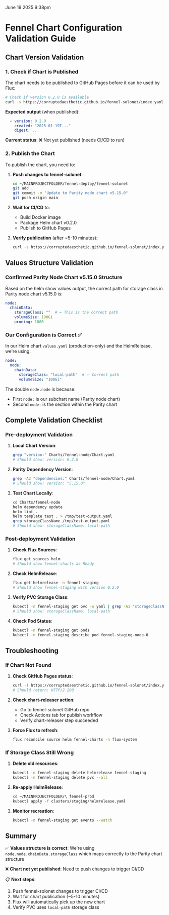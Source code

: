 June 19 2025 9:38pm
# Fennel Chart Configuration Validation Guide

## Chart Version Validation

### 1. Check if Chart is Published

The chart needs to be published to GitHub Pages before it can be used by Flux:

```bash
# Check if version 0.2.0 is available
curl -s https://corruptedaesthetic.github.io/fennel-solonet/index.yaml | grep -A2 "version: 0.2.0"
```

**Expected output** (when published):
```yaml
  - version: 0.2.0
    created: "2025-01-19T..."
    digest: ...
```

**Current status**: ❌ Not yet published (needs CI/CD to run)

### 2. Publish the Chart

To publish the chart, you need to:

1. **Push changes to fennel-solonet**:
   ```bash
   cd ~/MAINPROJECTFOLDER/fennel-deploy/fennel-solonet
   git add .
   git commit -m "Update to Parity node chart v5.15.0"
   git push origin main
   ```

2. **Wait for CI/CD** to:
   - Build Docker image
   - Package Helm chart v0.2.0
   - Publish to GitHub Pages

3. **Verify publication** (after ~5-10 minutes):
   ```bash
   curl -s https://corruptedaesthetic.github.io/fennel-solonet/index.yaml | grep -A2 "version: 0.2.0"
   ```

## Values Structure Validation

### Confirmed Parity Node Chart v5.15.0 Structure

Based on the helm show values output, the correct path for storage class in Parity node chart v5.15.0 is:

```yaml
node:
  chainData:
    storageClass: ""  # ← This is the correct path
    volumeSize: 100Gi
    pruning: 1000
```

### Our Configuration is Correct ✅

In our Helm chart `values.yaml` (production-only) and the HelmRelease, we're using:

```yaml
node:
  node:
    chainData:
      storageClass: "local-path"  # ✅ Correct path
      volumeSize: "100Gi"
```

The double `node.node` is because:
- First `node:` is our subchart name (Parity node chart)
- Second `node:` is the section within the Parity chart

## Complete Validation Checklist

### Pre-deployment Validation

1. **Local Chart Version**:
   ```bash
   grep "version:" Charts/fennel-node/Chart.yaml
   # Should show: version: 0.2.0
   ```

2. **Parity Dependency Version**:
   ```bash
   grep -A2 "dependencies:" Charts/fennel-node/Chart.yaml
   # Should show: version: "5.15.0"
   ```

3. **Test Chart Locally**:
   ```bash
   cd Charts/fennel-node
   helm dependency update
   helm lint .
   helm template test . > /tmp/test-output.yaml
   grep storageClassName /tmp/test-output.yaml
   # Should show: storageClassName: local-path
   ```

### Post-deployment Validation

1. **Check Flux Sources**:
   ```bash
   flux get sources helm
   # Should show fennel-charts as Ready
   ```

2. **Check HelmRelease**:
   ```bash
   flux get helmrelease -n fennel-staging
   # Should show fennel-staging with version 0.2.0
   ```

3. **Verify PVC Storage Class**:
   ```bash
   kubectl -n fennel-staging get pvc -o yaml | grep -A1 "storageClassName"
   # Should show: storageClassName: local-path
   ```

4. **Check Pod Status**:
   ```bash
   kubectl -n fennel-staging get pods
   kubectl -n fennel-staging describe pod fennel-staging-node-0
   ```

## Troubleshooting

### If Chart Not Found

1. **Check GitHub Pages status**:
   ```bash
   curl -I https://corruptedaesthetic.github.io/fennel-solonet/index.yaml
   # Should return: HTTP/2 200
   ```

2. **Check chart-releaser action**:
   - Go to fennel-solonet GitHub repo
   - Check Actions tab for publish workflow
   - Verify chart-releaser step succeeded

3. **Force Flux to refresh**:
   ```bash
   flux reconcile source helm fennel-charts -n flux-system
   ```

### If Storage Class Still Wrong

1. **Delete old resources**:
   ```bash
   kubectl -n fennel-staging delete helmrelease fennel-staging
   kubectl -n fennel-staging delete pvc --all
   ```

2. **Re-apply HelmRelease**:
   ```bash
   cd ~/MAINPROJECTFOLDER/\ fennel-prod
   kubectl apply -f clusters/staging/helmrelease.yaml
   ```

3. **Monitor recreation**:
   ```bash
   kubectl -n fennel-staging get events --watch
   ```

## Summary

✅ **Values structure is correct**: We're using `node.node.chainData.storageClass` which maps correctly to the Parity chart structure

❌ **Chart not yet published**: Need to push changes to trigger CI/CD

📋 **Next steps**:
1. Push fennel-solonet changes to trigger CI/CD
2. Wait for chart publication (~5-10 minutes)
3. Flux will automatically pick up the new chart
4. Verify PVC uses `local-path` storage class 